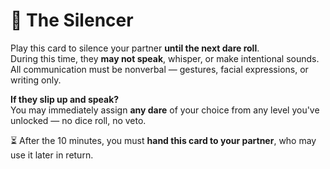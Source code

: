 # 🤫 The Silencer  

Play this card to silence your partner **until the next dare roll**.  
During this time, they **may not speak**, whisper, or make intentional sounds.  
All communication must be nonverbal — gestures, facial expressions, or writing only.

**If they slip up and speak?**  
You may immediately assign **any dare** of your choice from any level you've unlocked — no dice roll, no veto.

⏳ After the 10 minutes, you must **hand this card to your partner**, who may use it later in return.